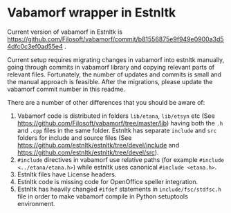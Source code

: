 Vabamorf wrapper in Estnltk
===========================

Current version of vabamorf in Estnltk is https://github.com/Filosoft/vabamorf/commit/b81556875e9f949e0900a3d54dfc0c3ef0ad55e4 .

Current setup requires migrating changes in vabamorf into estnltk manually, going through commits in vabamorf library and
copying relevant parts of relevant files. Fortunately, the number of updates and commits is small and the manual approach is feasible.
After the migrations, please update the vabamorf commit number in this readme.

There are a number of other differences that you should be aware of:

1. Vabamorf code is distributed in folders `lib/etana`, `lib/etsyn` etc (See https://github.com/Filosoft/vabamorf/tree/master/lib) having both the `.h` and `.cpp` files in the same folder. Estnltk has separate `include` and `src` folders for include and source files (See https://github.com/estnltk/estnltk/tree/devel/include and https://github.com/estnltk/estnltk/tree/devel/src).
2. `#include` directives in vabamorf use relative paths (for example `#include <../etana/etana.h>`) while estnltk uses canonical `#include <etana.h>`.
3. Estnltk files have License headers.
4. Estnltk code is missing code for OpenOffice speller integration.
5. Estnltk has heavily changed `#ifdef` statements in `include/fsc/stdfsc.h` file in order to make vabamorf compile in Python setuptools environment.

